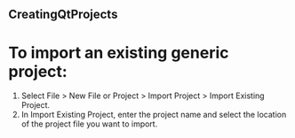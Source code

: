 ## CreatingQtProjects
# To import an existing generic project:

1. Select File > New File or Project > Import Project > Import Existing Project.
2. In Import Existing Project, enter the project name and select the location of the project file you want to import.
